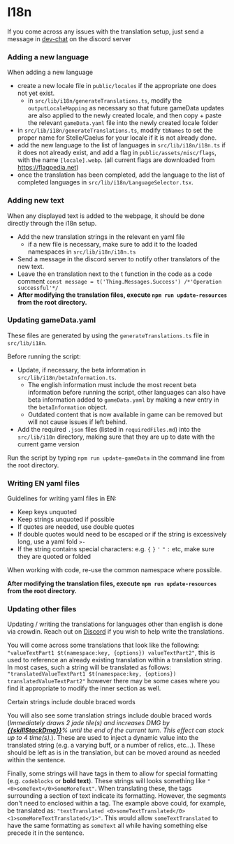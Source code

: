 # I18n

If you come across any issues with the translation setup, just send a message
in [dev-chat](https://discord.com/channels/800607517074784256/1198367043167195246) on the discord server

### Adding a new language

When adding a new language

- create a new locale file in `public/locales` if the appropriate one does not yet exist.
    - in `src/lib/i18n/generateTranslations.ts`, modify the `outputLocaleMapping` as necessary so that future gameData
      updates are also applied to the newly created locale, and then copy + paste the relevant `gameData.yaml` file into
      the newly created locale folder
- in `src/lib/i18n/generateTranslations.ts`, modify `tbNames` to set the proper name for Stelle/Caelus for your locale if
  it is not already done.
- add the new language to the list of languages in `src/lib/i18n/i18n.ts` if it does not already exist, and add a flag in
  `public/assets/misc/flags`, with the name `[locale].webp`. (all current flags are downloaded
  from https://flagpedia.net)
- once the translation has been completed, add the language to the list of completed languages in
  `src/lib/i18n/LanguageSelector.tsx`.

### Adding new text

When any displayed text is added to the webpage, it should be done directly through the i18n setup.

- Add the new translation strings in the relevant en yaml file
    - if a new file is necessary, make sure to add it to the loaded namespaces in `src/lib/i18n/i18n.ts`
- Send a message in the discord server to notify other translators of the new text.
- Leave the en translation next to the t function in the code as a code comment
  `const message = t('Thing.Messages.Success') /*'Operation successful'*/`
- **After modifying the translation files, execute `npm run update-resources` from the root directory.**

### Updating gameData.yaml

These files are generated by using the `generateTranslations.ts` file in `src/lib/i18n`.

Before running the script:

- Update, if necessary, the beta information in `src/lib/i18n/betaInformation.ts`.
    - The english information must include the most recent beta information before running the script, other languages
      can also have beta information added to `gameData.yaml` by making a new entry in the `betaInformation` object.
    - Outdated content that is now available in game can be removed but will not cause issues if left behind.
- Add the required `.json` files (listed in `requiredFiles.md`) into the `src/lib/i18n` directory, making sure that they
  are up to date with the current game version

Run the script by typing `npm run update-gameData` in the command line from the root directory.

### Writing EN yaml files

Guidelines for writing yaml files in EN:

* Keep keys unquoted
* Keep strings unquoted if possible
* If quotes are needed, use double quotes
* If double quotes would need to be escaped or if the string is excessively long, use a yaml fold `>-`
* If the string contains special characters: e.g. `{` `}` `'` `"` `:` etc, make sure they are quoted or folded

When working with code, re-use the common namespace where possible.

**After modifying the translation files, execute `npm run update-resources` from the root directory.**

### Updating other files

Updating / writing the translations for languages other than english is done via crowdin.
Reach out on [Discord](https://discord.gg/YHCCaXEhfV) if you wish to help write the translations.

You will come across some translations that look like the following:
`"valueTextPart1 $t(namespace:key, {options}) valueTextPart2"`, this is used to reference an already existing
translation within a translation string.
In most cases, such a string will be translated as follows:
`"translatedValueTextPart1 $t(namespace:key, {options}) translatedValueTextPart2"`
however there may be some cases where you find it appropriate to modify the inner section as well.

Certain strings include double braced words

You will also see some translation strings include double braced words (*Immediately draws 2 jade tile(s) and increases DMG by <u>**{{skillStackDmg}}**</u>% until the end of the current turn. This effect can stack up to 4 time(s).*).
These are used to inject a dynamic value into the translated string (e.g. a varying buff, or a number of relics, etc...).
These should be left as is in the translation, but can be moved around as needed within the sentence.

Finally, some strings will have tags in them to allow for special formatting (e.g. `codeblocks` or **bold text**).
These strings will looks something like `"<0>someText</0>SomeMoreText"`.
When translating these, the tags surrounding a section of text indicate its formatting.
However, the segments don't need to enclosed within a tag. The example above could, for example, be translated as:
`"textTranslated <0>someTextTranslated</0><1>someMoreTextTranslated</1>"`.
This would allow `someTextTranslated` to have the same formatting as `someText` all while having something else precede it in the sentence.
